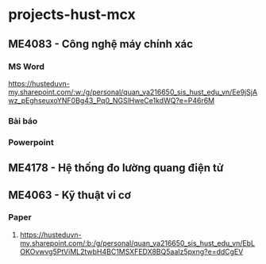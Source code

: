 # projects-hust-mcx

## ME4083 - Công nghệ máy chính xác
### MS Word
https://husteduvn-my.sharepoint.com/:w:/g/personal/quan_va216650_sis_hust_edu_vn/Ee9jSjAwz_pEghseuxoYNF0Bg43_Pq0_NGSlHweCe1kdWQ?e=P46r6M
### Bài báo
### Powerpoint

## ME4178 - Hệ thống đo lường quang điện tử

## ME4063 - Kỹ thuật vi cơ
### Paper
1. https://husteduvn-my.sharepoint.com/:b:/g/personal/quan_va216650_sis_hust_edu_vn/EbLOKOvwvg5PtViML2twbH4BC1MSXFEDX8BQ5aaIz5pxng?e=ddCgEV


